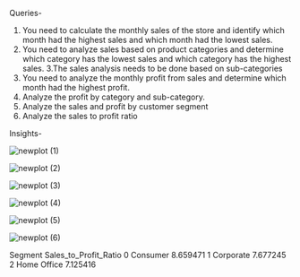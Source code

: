 Queries-

1. You need to calculate the monthly sales of the store and identify which month had the
highest sales and which month had the lowest sales.
2. You need to analyze sales based on product categories and determine which category has
the lowest sales and which category has the highest sales.
3.The sales analysis needs to be done based on sub-categories
4. You need to analyze the monthly profit from sales and determine which month had the
highest profit.
5. Analyze the profit by category and sub-category.
6. Analyze the sales and profit by customer segment
7. Analyze the sales to profit ratio

Insights-

![newplot (1)](https://github.com/user-attachments/assets/3bb78973-98f0-44a7-a63b-db7d69961a67)
 
 ![newplot (2)](https://github.com/user-attachments/assets/511606f1-64f0-4857-82ba-add74738d5be)

 ![newplot (3)](https://github.com/user-attachments/assets/65a68134-2b68-4af6-9a30-9b551ad39f7e)

 ![newplot (4)](https://github.com/user-attachments/assets/827e18f1-4689-4b03-ab40-3b7ee7a7e4af)

![newplot (5)](https://github.com/user-attachments/assets/915a01d3-d6ce-4fe9-8478-bb9f931ee936)
 
 ![newplot (6)](https://github.com/user-attachments/assets/519836fe-3462-4962-af24-6b435b16ffff)

   Segment  Sales_to_Profit_Ratio
0     Consumer               8.659471
1    Corporate               7.677245
2  Home Office               7.125416

 


 
